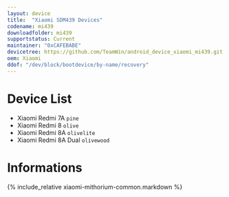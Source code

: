 ```yaml
---
layout: device
title:  "Xiaomi SDM439 Devices"
codename: mi439
downloadfolder: mi439
supportstatus: Current
maintainer: "0xCAFEBABE"
devicetree: https://github.com/TeamWin/android_device_xiaomi_mi439.git
oem: Xiaomi
ddof: "/dev/block/bootdevice/by-name/recovery"
---
```


# Device List
- Xiaomi Redmi 7A `pine`
- Xiaomi Redmi 8 `olive`
- Xiaomi Redmi 8A `olivelite`
- Xiaomi Redmi 8A Dual `olivewood`

# Informations
{% include_relative xiaomi-mithorium-common.markdown %}
